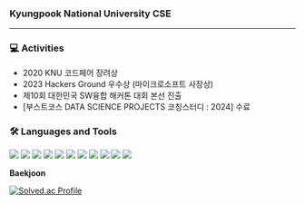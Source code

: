### **Kyungpook National University CSE**
----------------
 ### 💻 Activities
* 2020 KNU 코드페어 장려상
* 2023 Hackers Ground 우수상 (마이크로소프트 사장상)
* 제10회 대한민국 SW융합 해커톤 대회 본선 진출
* [부스트코스 DATA SCIENCE PROJECTS 코칭스터디 : 2024] 수료


### 🛠 Languages and Tools
<img src="https://img.shields.io/badge/CSS3-1572B6?style=plastic&logo=CSS3&logoColor=white" /> <img src="https://img.shields.io/badge/HTML5-E34F26?style=plastic&logo=HTML5&logoColor=white" /> <img src="https://img.shields.io/badge/JavaScript-F7DF1E?style=plastic&logo=JavaScript&logoColor=white" /> <img src="https://img.shields.io/badge/java-%23007396.svg?&style=plastic&logo=java&logoColor=white" /> <img src="https://img.shields.io/badge/Linux-FCC624?style=plastic&logo=Linux&logoColor=white"/> <img src="https://img.shields.io/badge/Python-3776AB?style=plastic&logo=Python&logoColor=white"/> <img src="https://img.shields.io/badge/android-34A853?style=plastic&logo=android&logoColor=white"/> <img src="https://img.shields.io/badge/c-A8B9CC?style=plastic&logo=c&logoColor=white"/> <img src="https://img.shields.io/badge/c++-00599C?style=plastic&logo=C%2B%2B&logoColor=white" /> <img src="https://img.shields.io/badge/github-181717?style=plastic&logo=github&logoColor=white"/> <img src="https://img.shields.io/badge/git-F05032?style=plastic&logo=git&logoColor=white"/>





**Baekjoon**

[![Solved.ac Profile](http://mazassumnida.wtf/api/v2/generate_badge?boj=bdh6009)](https://solved.ac/bdh6009/)


